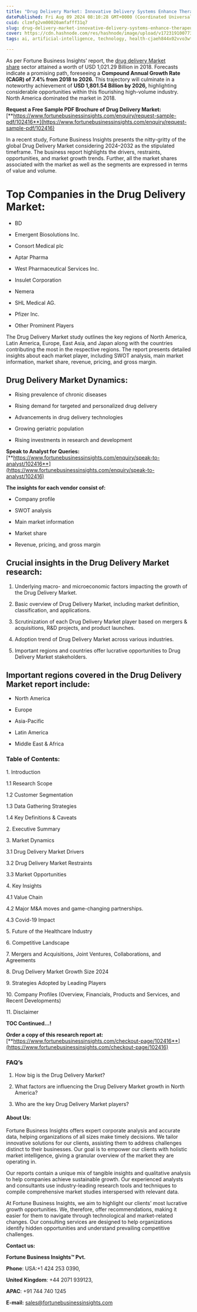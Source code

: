 ```yaml
---
title: "Drug Delivery Market: Innovative Delivery Systems Enhance Therapeutic Efficacy"
datePublished: Fri Aug 09 2024 08:10:28 GMT+0000 (Coordinated Universal Time)
cuid: clzmfg2vm00020amfafff31q7
slug: drug-delivery-market-innovative-delivery-systems-enhance-therapeutic-efficacy
cover: https://cdn.hashnode.com/res/hashnode/image/upload/v1723191007732/1fe96598-63e6-4dc8-ae3f-ef99cb8ee803.png
tags: ai, artificial-intelligence, technology, health-cjaeh844x02vvo3wtj5r2s75q, healthcare

---
```


As per Fortune Business Insights’ report, the [drug delivery Market share](https://www.fortunebusinessinsights.com/drug-delivery-market-102416) sector attained a worth of USD 1,021.29 Billion in 2018. Forecasts indicate a promising path, foreseeing a **Compound Annual Growth Rate (CAGR) of 7.4% from 2018 to 2026.** This trajectory will culminate in a noteworthy achievement of **USD 1,801.54 Billion by 2026,** highlighting considerable opportunities within this flourishing high-volume industry. North America dominated the market in 2018.

**Request a Free Sample PDF Brochure of Drug Delivery Market:** [**https://www.fortunebusinessinsights.com/enquiry/request-sample-pdf/102416**](https://www.fortunebusinessinsights.com/enquiry/request-sample-pdf/102416)

In a recent study, Fortune Business Insights presents the nitty-gritty of the global Drug Delivery Market considering 2024–2032 as the stipulated timeframe. The business report highlights the drivers, restraints, opportunities, and market growth trends. Further, all the market shares associated with the market as well as the segments are expressed in terms of value and volume.

# **Top Companies in the Drug Delivery Market:**

* BD
    
* Emergent Biosolutions Inc.
    
* Consort Medical plc
    
* Aptar Pharma
    
* West Pharmaceutical Services Inc.
    
* Insulet Corporation
    
* Nemera
    
* SHL Medical AG.
    
* Pfizer Inc.
    
* Other Prominent Players
    

The Drug Delivery Market study outlines the key regions of North America, Latin America, Europe, East Asia, and Japan along with the countries contributing the most in the respective regions. The report presents detailed insights about each market player, including SWOT analysis, main market information, market share, revenue, pricing, and gross margin.

## Drug Delivery Market **Dynamics**:

* Rising prevalence of chronic diseases
    
* Rising demand for targeted and personalized drug delivery
    
* Advancements in drug delivery technologies
    
* Growing geriatric population
    
* Rising investments in research and development
    

**Speak to Analyst for Queries:** [**https://www.fortunebusinessinsights.com/enquiry/speak-to-analyst/102416**](https://www.fortunebusinessinsights.com/enquiry/speak-to-analyst/102416)

**The insights for each vendor consist of:**

* Company profile
    
* SWOT analysis
    
* Main market information
    
* Market share
    
* Revenue, pricing, and gross margin
    

## **Crucial insights in the Drug Delivery Market research:**

1. Underlying macro- and microeconomic factors impacting the growth of the Drug Delivery Market.
    
2. Basic overview of Drug Delivery Market, including market definition, classification, and applications.
    
3. Scrutinization of each Drug Delivery Market player based on mergers & acquisitions, R&D projects, and product launches.
    
4. Adoption trend of Drug Delivery Market across various industries.
    
5. Important regions and countries offer lucrative opportunities to Drug Delivery Market stakeholders.
    

## **Important regions covered in the Drug Delivery Market report include:**

* North America
    
* Europe
    
* Asia-Pacific
    
* Latin America
    
* Middle East & Africa
    

### **Table of Contents:**

1\. Introduction

1.1 Research Scope

1.2 Customer Segmentation

1.3 Data Gathering Strategies

1.4 Key Definitions & Caveats

2\. Executive Summary

3\. Market Dynamics

3.1 Drug Delivery Market Drivers

3.2 Drug Delivery Market Restraints

3.3 Market Opportunities

4\. Key Insights

4.1 Value Chain

4.2 Major M&A moves and game-changing partnerships.

4.3 Covid-19 Impact

5\. Future of the Healthcare Industry

6\. Competitive Landscape

7\. Mergers and Acquisitions, Joint Ventures, Collaborations, and Agreements

8\. Drug Delivery Market Growth Size 2024

9\. Strategies Adopted by Leading Players

10\. Company Profiles (Overview, Financials, Products and Services, and Recent Developments)

11\. Disclaimer

**TOC Continued…!**

**Order a copy of this research report at:** [**https://www.fortunebusinessinsights.com/checkout-page/102416**](https://www.fortunebusinessinsights.com/checkout-page/102416)

### **FAQ’s**

1. How big is the Drug Delivery Market?
    
2. What factors are influencing the Drug Delivery Market growth in North America?
    
3. Who are the key Drug Delivery Market players?
    

#### **About Us:**

Fortune Business Insights offers expert corporate analysis and accurate data, helping organizations of all sizes make timely decisions. We tailor innovative solutions for our clients, assisting them to address challenges distinct to their businesses. Our goal is to empower our clients with holistic market intelligence, giving a granular overview of the market they are operating in.

Our reports contain a unique mix of tangible insights and qualitative analysis to help companies achieve sustainable growth. Our experienced analysts and consultants use industry-leading research tools and techniques to compile comprehensive market studies interspersed with relevant data.

At Fortune Business Insights, we aim to highlight our clients' most lucrative growth opportunities. We, therefore, offer recommendations, making it easier for them to navigate through technological and market-related changes. Our consulting services are designed to help organizations identify hidden opportunities and understand prevailing competitive challenges.

**Contact us:**

**Fortune Business Insights™ Pvt.**

**Phone**: USA:+1 424 253 0390,

**United Kingdom**: +44 2071 939123,

**APAC**: +91 744 740 1245

**E-mail:** [sales@fortunebusinessinsights.com](mailto:sales@fortunebusinessinsights.com)